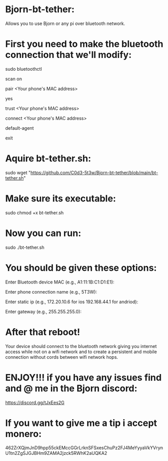 # Bjorn-bt-tether:

Allows you to use Bjorn or any pi over bluetooth network.

# First you need to make the bluetooth connection that we'll modify:

sudo bluetoothctl

scan on

pair <Your phone's MAC address>

yes

trust <Your phone's MAC address>

connect <Your phone's MAC address>

default-agent

exit

# Aquire bt-tether.sh:

sudo wget "https://github.com/C0d3-5t3w/Bjorn-bt-tether/blob/main/bt-tether.sh"

# Make sure its executable:

sudo chmod +x bt-tether.sh

# Now you can run: 

sudo ./bt-tether.sh 

# You should be given these options:

Enter Bluetooth device MAC (e.g., A1:11:1B:C1:D1:E1):

Enter phone connection name (e.g., 5T3W):

Enter static ip (e.g., 172.20.10.6 for ios 192.168.44.1 for andriod):

Enter gateway (e.g., 255.255.255.0):

# After that reboot!

Your device should connect to the bluetooth network giving you internet access while not on a wifi 
network and to create a persistent and mobile connection without cords between wifi network hops.

# ENJOY!!! if you have any issues find and @ me in the Bjorn discord: 

https://discord.gg/tJxEes2G

# If you want to give me a tip i accept monero:

462ZrXQjmJnD9hpp55ckEMccGGrLrknSFSxesChuPz2FJ4MeYyyaVkYVrynU1tn2ZgSJGJBHm9ZAMA2jzck5RWhK2aUQKA2

